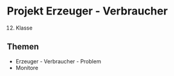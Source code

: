 # Projekt Erzeuger - Verbraucher

12. Klasse

## Themen
* Erzeuger - Verbraucher - Problem
* Monitore
